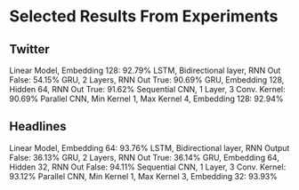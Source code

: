 # Selected Results From Experiments

## Twitter

Linear Model, Embedding 128: 92.79%
LSTM, Bidirectional layer, RNN Out False: 54.15%
GRU, 2 Layers, RNN Out True: 90.69%
GRU, Embedding 128, Hidden 64, RNN Out True: 91.62%
Sequential CNN, 1 Layer, 3 Conv. Kernel: 90.69%
Parallel CNN, Min Kernel 1, Max Kernel 4, Embedding 128: 92.94%

## Headlines

Linear Model, Embedding 64: 93.76%
LSTM, Bidirectional layer, RNN Output False: 36.13%
GRU, 2 Layers, RNN Out True: 36.14%
GRU, Embedding 64, Hidden 32, RNN Out False: 94.11%
Sequential CNN, 1 Layer, 3 Conv. Kernel: 93.12%
Parallel CNN, Min Kernel 1, Max Kernel 3, Embedding 32: 93.93%

